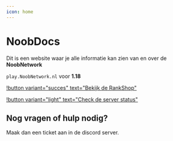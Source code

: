 ```yaml
---
icon: home
---
```


# NoobDocs

Dit is een website waar je alle informatie kan zien van en over de **NoobNetwork**

`play.NoobNetwork.nl` voor **1.18**

[!button variant="succes" text="Bekijk de RankShop"](https://shop.noobnetwork.nl)                                          

[!button variant="light" text="Check de server status"](status)

Nog vragen of hulp nodig?
- 
Maak dan een ticket aan in de discord server.
